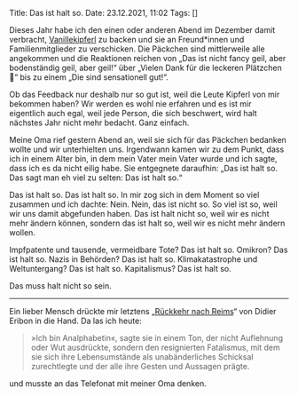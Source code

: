 Title: Das ist halt so.
Date: 23.12.2021, 11:02
Tags: []

Dieses Jahr habe ich den einen oder anderen Abend im Dezember damit verbracht, [Vanillekipferl][kipferl] zu backen und sie an Freund\*innen und Familienmitglieder zu verschicken. Die Päckchen sind mittlerweile alle angekommen und die Reaktionen reichen von „Das ist nicht fancy geil, aber bodenständig geil, aber geil!“ über „Vielen Dank für die leckeren Plätzchen 🎄“ bis zu einem „Die sind sensationell gut!“.

Ob das Feedback nur deshalb nur so gut ist, weil die Leute Kipferl von mir bekommen haben? Wir werden es wohl nie erfahren und es ist mir eigentlich auch egal, weil jede Person, die sich beschwert, wird halt nächstes Jahr nicht mehr bedacht. Ganz einfach.

Meine Oma rief gestern Abend an, weil sie sich für das Päckchen bedanken wollte und wir unterhielten uns. Irgendwann kamen wir zu dem Punkt, dass ich in einem Alter bin, in dem mein Vater mein Vater wurde und ich sagte, dass ich es da nicht eilig habe. Sie entgegnete daraufhin: „Das ist halt so. Das sagt man eh viel zu selten: Das ist halt so.“

Das ist halt so. Das ist halt so. In mir zog sich in dem Moment so viel zusammen und ich dachte: Nein. Nein, das ist nicht so. So viel ist so, weil wir uns damit abgefunden haben. Das ist halt nicht so, weil wir es nicht mehr ändern können, sondern das ist halt so, weil wir es nicht mehr ändern wollen.

Impfpatente und tausende, vermeidbare Tote? Das ist halt so. Omikron? Das ist halt so. Nazis in Behörden? Das ist halt so. Klimakatastrophe und Weltuntergang? Das ist halt so. Kapitalismus? Das ist halt so.

Das muss halt nicht so sein.

---

Ein lieber Mensch drückte mir letztens „[Rückkehr nach Reims][reims]“ von Didier Eribon in die Hand. Da las ich heute:

> »Ich bin Analphabetin«, sagte sie in einem Ton, der nicht Auflehnung oder Wut ausdrückte, sondern den resignierten Fatalismus, mit dem sie sich ihre Lebensumstände als unabänderliches Schicksal zurechtlegte und der alle ihre Gesten und Aussagen prägte.

und musste an das Telefonat mit meiner Oma denken.

[kipferl]: https://www.chefkoch.de/rezepte/29321007560010/Vanillekipferl.html
[reims]: https://de.wikipedia.org/wiki/R%C3%BCckkehr_nach_Reims